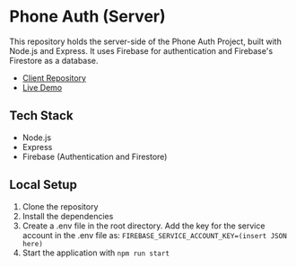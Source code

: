 # Phone Auth (Server)

This repository holds the server-side of the Phone Auth Project, built with Node.js and Express. It uses Firebase for authentication and Firebase's Firestore as a database.

- [Client Repository](https://github.com/shaninja/phone-auth-fe)
- [Live Demo](https://phone-auth-client-adeda18ba45b.herokuapp.com/)

## Tech Stack

- Node.js
- Express
- Firebase (Authentication and Firestore)

## Local Setup

1. Clone the repository
2. Install the dependencies
3. Create a .env file in the root directory. Add the key for the service account in the .env file as: `FIREBASE_SERVICE_ACCOUNT_KEY=(insert JSON here)`
4. Start the application with `npm run start`
